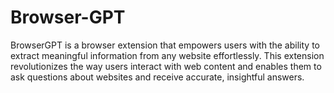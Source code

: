 # Browser-GPT
BrowserGPT is a browser extension that empowers users with the ability to extract meaningful information from any website effortlessly. This extension revolutionizes the way users interact with web content and enables them to ask questions about websites and receive accurate, insightful answers.
